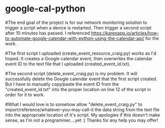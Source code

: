 # google-cal-python

#The end goal of the project is for our network monitoring solution to trigger a script when a device is restarted. Then trigger a second script after 10 minutes has passed. I referenced https://karenapp.io/articles/how-to-automate-google-calendar-with-python-using-the-calendar-api/ for the work.

#The first script I uploaded (create_event_resource_craig.py) works as I'd hoped. It creates a Google calendar event, then overwrites the calendar event ID to the text file that I uploaded (created_event_id.txt).

#The second script (delete_event_craig.py) is my problem. It will successfully delete the Google calendar event that the first script created. But I have to manually copy/paste the event ID from the "created_event_id.txt" into the proper location on line 12 of the script in order for it to work.

#What I would love is to somehow allow "delete_event_craig.py" to import/reference/whatever-you-may-call-it the data string from the text file into the appropriate location of it's script. My apologies if this doesn't make sense, as I'm not a programmer....yet :) Thanks for any help you may offer!
